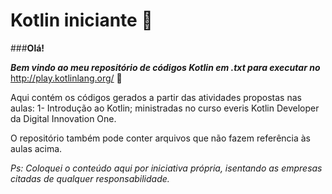 # Kotlin iniciante :elephant:

###**Olá!**

**_Bem vindo ao meu repositório de códigos Kotlin em .txt para executar no_** http://play.kotlinlang.org/ 🙂

Aqui contém os códigos gerados a partir das atividades propostas nas aulas: 1- Introdução ao Kotlin; ministradas no curso everis Kotlin Developer da Digital Innovation One.

O repositório também pode conter arquivos que não fazem referência às aulas acima.

_Ps: Coloquei o conteúdo aqui por iniciativa própria, isentando as empresas citadas de qualquer responsabilidade._